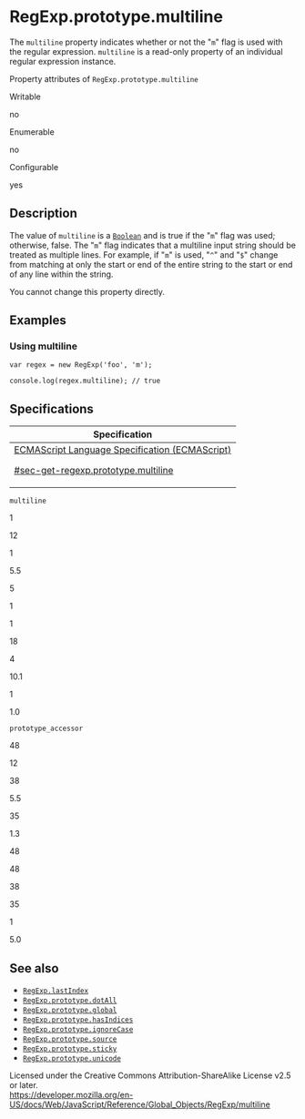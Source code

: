 # RegExp.prototype.multiline

The `multiline` property indicates whether or not the "`m`" flag is used with the regular expression. `multiline` is a read-only property of an individual regular expression instance.

Property attributes of `RegExp.prototype.multiline`

Writable

no

Enumerable

no

Configurable

yes

## Description

The value of `multiline` is a [`Boolean`](../boolean) and is true if the "`m`" flag was used; otherwise, false. The "`m`" flag indicates that a multiline input string should be treated as multiple lines. For example, if "`m`" is used, "`^`" and "`$`" change from matching at only the start or end of the entire string to the start or end of any line within the string.

You cannot change this property directly.

## Examples

### Using multiline

    var regex = new RegExp('foo', 'm');

    console.log(regex.multiline); // true

## Specifications

<table><thead><tr class="header"><th>Specification</th></tr></thead><tbody><tr class="odd"><td><a href="https://tc39.es/ecma262/#sec-get-regexp.prototype.multiline">ECMAScript Language Specification (ECMAScript) 
<br/>

<span class="small">#sec-get-regexp.prototype.multiline</span></a></td></tr></tbody></table>

`multiline`

1

12

1

5.5

5

1

1

18

4

10.1

1

1.0

`prototype_accessor`

48

12

38

5.5

35

1.3

48

48

38

35

1

5.0

## See also

-   [`RegExp.lastIndex`](lastindex)
-   [`RegExp.prototype.dotAll`](dotall)
-   [`RegExp.prototype.global`](global)
-   [`RegExp.prototype.hasIndices`](hasindices)
-   [`RegExp.prototype.ignoreCase`](ignorecase)
-   [`RegExp.prototype.source`](source)
-   [`RegExp.prototype.sticky`](sticky)
-   [`RegExp.prototype.unicode`](unicode)

 
Licensed under the Creative Commons Attribution-ShareAlike License v2.5 or later.  
<a href="https://developer.mozilla.org/en-US/docs/Web/JavaScript/Reference/Global_Objects/RegExp/multiline" class="_attribution-link">https://developer.mozilla.org/en-US/docs/Web/JavaScript/Reference/Global_Objects/RegExp/multiline</a>
